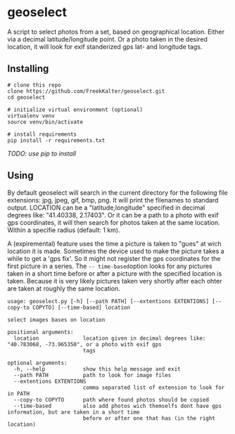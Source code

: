 # geoselect

A script to select photos from a set, based on geographical location. Either via a decimal latitude/longitude point.
Or a photo taken in the desired location, it will look for exif standerized gps lat- and longitude tags.

## Installing

    # clone this repo
    clone https://github.com/FreekKalter/geoselect.git
    cd geoselect

    # initialize virtual environment (optional)
    virtualenv venv
    source venv/bin/activate

    # install requirements
    pip install -r requirements.txt


*TODO: use pip to install*
## Using

By default geoselect will search in the current directory for the following file extensions: jpg, jpeg, gif, bmp, png. It will print the filenames to standard output.
LOCATION can be a "latitude,longitude" specified in decimal degrees like: "41.40338, 2.17403". Or it can be a path to a photo with exif gps coordinates, it will then search for photos taken at the same location.
Within a specifie radius (default: 1 km).

A (expiremental) feature uses the time a picture is taken to "gues" at wich location it is made. Sometimes the device used to make the picture takes a while to get a 'gps fix'.
So it might not register the gps coordinates for the first picture in a series. The ```-- time-based```option looks for any pictures taken in a short time before or after a picture with the specified location is taken. Because it is very likely pictures taken very shortly after each ohter are taken at roughly the same location.

```
usage: geoselect.py [-h] [--path PATH] [--extentions EXTENTIONS] [--copy-to COPYTO] [--time-based] location

select images bases on location

positional arguments:
  location              location given in decimal degrees like: "40.783068, -73.965350", or a photo with exif gps
                        tags

optional arguments:
  -h, --help            show this help message and exit
  --path PATH           path to look for image files
  --extentions EXTENTIONS
                        comma separated list of extension to look for in PATH
  --copy-to COPYTO      path where found photos should be copied
  --time-based          also add photos wich themselfs dont have gps information, but are taken in a short time
                        before or after one that has (in the right location)
```
